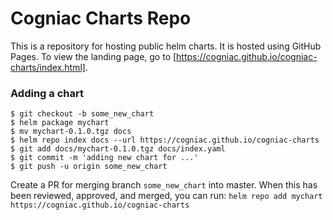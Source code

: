 # Cogniac Charts Repo

This is a repository for hosting public helm charts.  It is hosted using 
GitHub Pages.  To view the landing page, go to [https://cogniac.github.io/cogniac-charts/index.html].

### Adding a chart

```console
$ git checkout -b some_new_chart
$ helm package mychart
$ mv mychart-0.1.0.tgz docs
$ helm repo index docs --url https://cogniac.github.io/cogniac-charts 
$ git add docs/mychart-0.1.0.tgz docs/index.yaml
$ git commit -m 'adding new chart for ...'
$ git push -u origin some_new_chart
```

Create a PR for merging branch `some_new_chart` into master.  When this has been reviewed, approved,
and merged, you can run: `helm repo add mychart https://cogniac.github.io/cogniac-charts`

